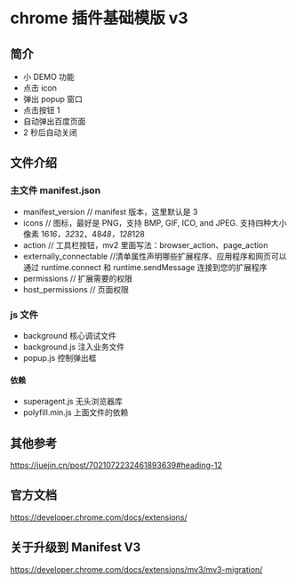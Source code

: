 # chrome 插件基础模版 v3

## 简介

- 小 DEMO 功能
- 点击 icon
- 弹出 popup 窗口
- 点击按钮 1
- 自动弹出百度页面
- 2 秒后自动关闭

## 文件介绍

### 主文件 manifest.json

- manifest_version // manifest 版本，这里默认是 3
- icons // 图标，最好是 PNG，支持 BMP, GIF, ICO, and JPEG. 支持四种大小像素 16*16，32*32，48*48，128*128
- action // 工具栏按钮，mv2 里面写法：browser_action、page_action
- externally_connectable //清单属性声明哪些扩展程序、应用程序和网页可以通过 runtime.connect 和 runtime.sendMessage 连接到您的扩展程序
- permissions // 扩展需要的权限
- host_permissions // 页面权限

### js 文件

- background 核心调试文件
- background.js 注入业务文件
- popup.js 控制弹出框

#### 依赖

- superagent.js 无头浏览器库
- polyfill.min.js 上面文件的依赖

## 其他参考

https://juejin.cn/post/7021072232461893639#heading-12

## 官方文档

https://developer.chrome.com/docs/extensions/

## 关于升级到 Manifest V3

https://developer.chrome.com/docs/extensions/mv3/mv3-migration/
